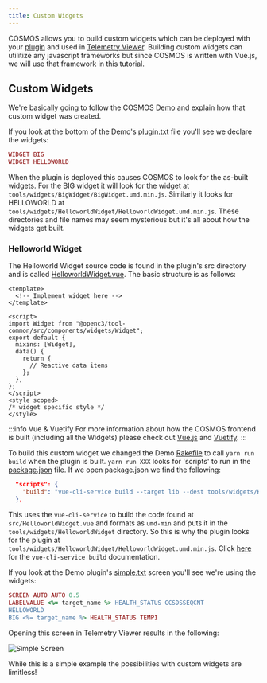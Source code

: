 ```yaml
---
title: Custom Widgets
---
```


COSMOS allows you to build custom widgets which can be deployed with your [plugin](../configuration/plugins.md) and used in [Telemetry Viewer](../tools/tlm-viewer.md). Building custom widgets can utilitize any javascript frameworks but since COSMOS is written with Vue.js, we will use that framework in this tutorial.

## Custom Widgets

We're basically going to follow the COSMOS [Demo](https://github.com/OpenC3/cosmos/tree/main/openc3-cosmos-init/plugins/packages/openc3-cosmos-demo) and explain how that custom widget was created.

If you look at the bottom of the Demo's [plugin.txt](https://github.com/OpenC3/cosmos/blob/main/openc3-cosmos-init/plugins/packages/openc3-cosmos-demo/plugin.txt) file you'll see we declare the widgets:

```ruby
WIDGET BIG
WIDGET HELLOWORLD
```

When the plugin is deployed this causes COSMOS to look for the as-built widgets. For the BIG widget it will look for the widget at `tools/widgets/BigWidget/BigWidget.umd.min.js`. Similarly it looks for HELLOWORLD at `tools/widgets/HelloworldWidget/HelloworldWidget.umd.min.js`. These directories and file names may seem mysterious but it's all about how the widgets get built.

### Helloworld Widget

The Helloworld Widget source code is found in the plugin's src directory and is called [HelloworldWidget.vue](https://github.com/OpenC3/cosmos/blob/main/openc3-cosmos-init/plugins/packages/openc3-cosmos-demo/src/HelloworldWidget.vue). The basic structure is as follows:

```vue
<template>
  <!-- Implement widget here -->
</template>

<script>
import Widget from "@openc3/tool-common/src/components/widgets/Widget";
export default {
  mixins: [Widget],
  data() {
    return {
      // Reactive data items
    };
  },
};
</script>
<style scoped>
/* widget specific style */
</style>
```

:::info Vue & Vuetify
For more information about how the COSMOS frontend is built (including all the Widgets) please check out [Vue.js](https://vuejs.org) and [Vuetify](https://vuetifyjs.com).
:::

To build this custom widget we changed the Demo [Rakefile](https://github.com/OpenC3/cosmos/blob/main/openc3-cosmos-init/plugins/packages/openc3-cosmos-demo/Rakefile) to call `yarn run build` when the plugin is built. `yarn run XXX` looks for 'scripts' to run in the [package.json](https://github.com/OpenC3/cosmos/blob/main/openc3-cosmos-init/plugins/packages/openc3-cosmos-demo/package.json) file. If we open package.json we find the following:

```json
  "scripts": {
    "build": "vue-cli-service build --target lib --dest tools/widgets/HelloworldWidget --formats umd-min src/HelloworldWidget.vue --name HelloworldWidget && vue-cli-service build --target lib --dest tools/widgets/BigWidget --formats umd-min src/BigWidget.vue --name BigWidget"
  },
```

This uses the `vue-cli-service` to build the code found at `src/HelloworldWidget.vue` and formats as `umd-min` and puts it in the `tools/widgets/HelloworldWidget` directory. So this is why the plugin looks for the plugin at `tools/widgets/HelloworldWidget/HelloworldWidget.umd.min.js`. Click [here](https://cli.vuejs.org/guide/cli-service.html#vue-cli-service-build) for the `vue-cli-service build` documentation.

If you look at the Demo plugin's [simple.txt](https://github.com/OpenC3/cosmos/blob/main/openc3-cosmos-init/plugins/packages/openc3-cosmos-demo/targets/INST/screens/simple.txt) screen you'll see we're using the widgets:

```ruby
SCREEN AUTO AUTO 0.5
LABELVALUE <%= target_name %> HEALTH_STATUS CCSDSSEQCNT
HELLOWORLD
BIG <%= target_name %> HEALTH_STATUS TEMP1
```

Opening this screen in Telemetry Viewer results in the following:

![Simple Screen](/img/guides/simple_screen.png)

While this is a simple example the possibilities with custom widgets are limitless!
